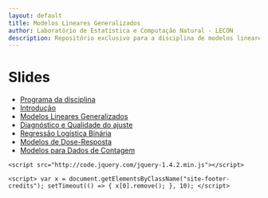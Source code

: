 ```yaml
---
layout: default
title: Modelos Lineares Generalizados
author: Laboratório de Estatística e Computação Natural - LECON
description: Repositório exclusivo para a disciplina de modelos lineares generalizados.
---
```


# Slides

-   [Programa da disciplina](https://nataly-jm.github.io/aulas/MLG/Plano_Ensino.html)
-   [Introdução](https://nataly-jm.github.io/aulas/MLG/Familia_exponencial.html)
-   [Modelos Lineares Generalizados](https://nataly-jm.github.io/aulas/MLG/Modelos_lineares_generalizados.html)
-   [Diagnóstico e Qualidade do ajuste](https://nataly-jm.github.io/aulas/MLG/Diagnostico_e_qualidade_ajuste.html)
-   [Regressão Logística Binária](https://nataly-jm.github.io/aulas/MLG/Modelo_logistico.html)
-   [Modelos de Dose-Resposta](https://nataly-jm.github.io/aulas/MLG/Modelos_dose_resposta.html)
-   [Modelos para Dados de Contagem](https://nataly-jm.github.io/aulas/MLG/Modelos_dados_de_contagem.html)

```{=html}
<script src="http://code.jquery.com/jquery-1.4.2.min.js"></script>
```

```{=html}
<script> var x = document.getElementsByClassName("site-footer-credits"); setTimeout(() => { x[0].remove(); }, 10); </script>
```
